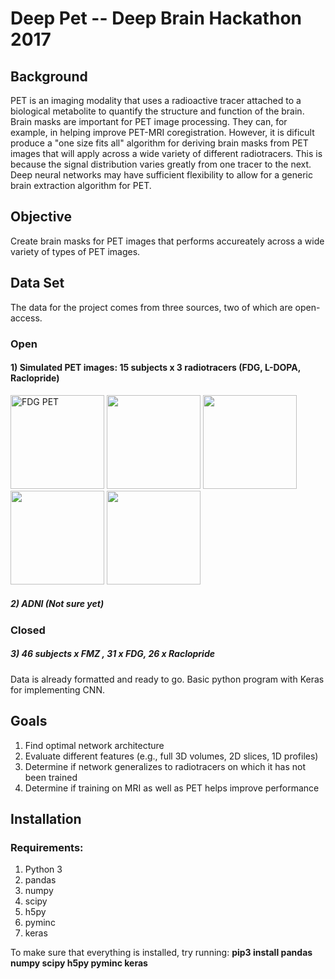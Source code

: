 # Deep Pet -- Deep Brain Hackathon 2017

## Background
PET is an imaging modality that uses a radioactive tracer attached to a biological metabolite to quantify the structure and function of the brain. Brain masks are important for PET image processing. They can, for example, in helping improve PET-MRI coregistration. However, it is dificult produce a "one size fits all" algorithm for deriving brain masks from PET images that will apply across a wide variety of different radiotracers. This is because the signal distribution varies greatly from one tracer to the next. Deep neural networks may have sufficient flexibility to allow for a generic brain extraction algorithm for PET.

## Objective
Create brain masks for PET images that performs accureately across a wide variety of types of PET images.

## Data Set
The data for the project comes from three sources, two of which are open-access.

### Open
#### 1) Simulated PET images: 15 subjects x 3 radiotracers (FDG, L-DOPA, Raclopride)

<img src="https://github.com/tfunck/pet_brainmask_convnet/blob/master/readme/fdg.png" alt="FDG PET" width=150 > <img src="https://github.com/tfunck/pet_brainmask_convnet/blob/master/readme/fdopa.png" width=150 > <img src="https://github.com/tfunck/pet_brainmask_convnet/blob/master/readme/raclopride.png" width=150> <img src="https://github.com/tfunck/pet_brainmask_convnet/blob/master/readme/t1.png" width=150 > <img src="https://github.com/tfunck/pet_brainmask_convnet/blob/master/readme/brainmask.png" width=150>

##### 2) ADNI (Not sure yet)
### Closed
##### 3) 46 subjects x FMZ , 31 x FDG, 26 x Raclopride

Data is already formatted and ready to go. Basic python program with Keras for implementing CNN.


## Goals

1) Find optimal network architecture
2) Evaluate different features (e.g., full 3D volumes, 2D slices, 1D profiles)
3) Determine if network generalizes to radiotracers on which it has not been trained
4) Determine if training on MRI as well as PET helps improve performance


## Installation
### Requirements:
1) Python 3
2) pandas
3) numpy 
4) scipy
5) h5py
6) pyminc
7) keras

To make sure that everything is installed, try running:
__pip3 install pandas numpy scipy h5py pyminc keras__




